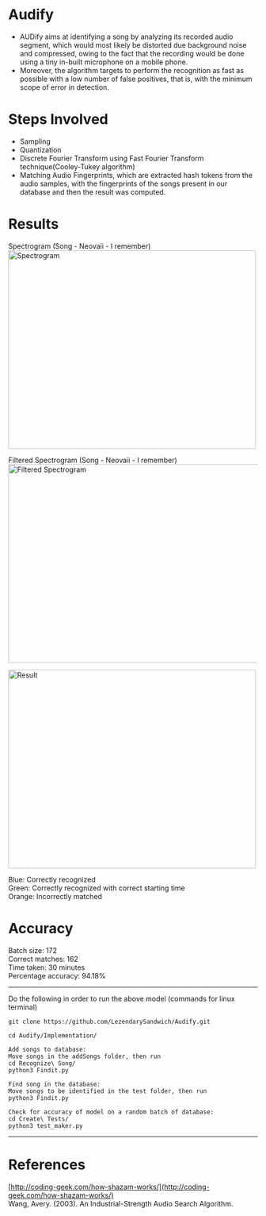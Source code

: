 # Audify
- AUDify aims at identifying a song by analyzing its recorded audio segment, which would most likely be distorted due background noise and compressed, owing to the fact that the recording would be done using a tiny in-built microphone on a mobile phone. 
- Moreover, the algorithm targets to perform the recognition as fast as possible with a low number of false positives, that is, with the minimum scope of error in detection. 
# Steps Involved
- Sampling
- Quantization
- Discrete Fourier Transform using Fast Fourier Transform technique(Cooley-Tukey algorithm)
- Matching Audio Fingerprints, which are extracted hash tokens from the audio samples, with the fingerprints of the songs present in our database and then the result was computed. 
# Results
Spectrogram (Song - Neovaii - I remember)<br/>
<img src="https://drive.google.com/uc?export=view&id=1O1di5OuZ3aZeUvIh3CcSyRHmS2Xx0GDz" alt="Spectrogram"
width="500" height="400">

Filtered Spectrogram (Song - Neovaii - I remember)<br/>
<img src="https://drive.google.com/uc?export=view&id=1d3-il8002h2VQthx_lCbdGKDJzot4nT4" alt="Filtered Spectrogram"
width="550" height="400">

<img src="https://drive.google.com/uc?export=view&id=19fzFwK2hWXR8ZGEMbGFOallgfAb2LTuo" alt="Result" width="500" height="400">

Blue: Correctly recognized
<br/>
Green: Correctly recognized with correct starting time
<br/>
Orange: Incorrectly matched
<br/>
# Accuracy
Batch size: 172
<br/>
Correct matches: 162
<br/>
Time taken: 30 minutes
<br/>
Percentage accuracy: 94.18%
___
Do the following in order to run the above model (commands for linux terminal)
``` batch
git clone https://github.com/LezendarySandwich/Audify.git
```
``` batch
cd Audify/Implementation/
```
``` batch
Add songs to database: 
Move songs in the addSongs folder, then run
cd Recognize\ Song/
python3 Findit.py
```
``` batch
Find song in the database: 
Move songs to be identified in the test folder, then run
python3 Findit.py
```
``` batch
Check for accuracy of model on a random batch of database:
cd Create\ Tests/
python3 test_maker.py
```
___
# References
[http://coding-geek.com/how-shazam-works/](http://coding-geek.com/how-shazam-works/)
<br/>
Wang, Avery. (2003). An Industrial-Strength Audio Search Algorithm.